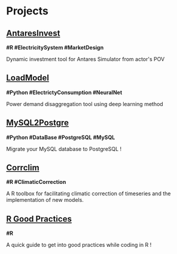 # Projects

## [AntaresInvest](https://github.com/lucarammel/antaresinvest) 

**#R #ElectricitySystem #MarketDesign**

Dynamic investment tool for Antares Simulator from actor's POV 

## [LoadModel](https://github.com/lucarammel/loadmodel)

**#Python #ElectrictyConsumption #NeuralNet**

Power demand disaggregation tool using deep learning method

## [MySQL2Postgre](https://github.com/lucarammel/MySQL2Postgre)

**#Python #DataBase #PostgreSQL #MySQL**

Migrate your MySQL database to PostgreSQL !

## [Corrclim](https://github.com/lucarammel/corrclim)

**#R #ClimaticCorrection**

A R toolbox for facilitating climatic correction of timeseries and the implementation of new models.

## [R Good Practices](https://github.com/lucarammel/goodPracticesR)

**#R**

A quick guide to get into good practices while coding in R ! 